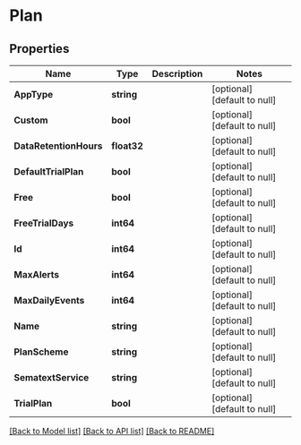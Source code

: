 # Plan

## Properties
Name | Type | Description | Notes
------------ | ------------- | ------------- | -------------
**AppType** | **string** |  | [optional] [default to null]
**Custom** | **bool** |  | [optional] [default to null]
**DataRetentionHours** | **float32** |  | [optional] [default to null]
**DefaultTrialPlan** | **bool** |  | [optional] [default to null]
**Free** | **bool** |  | [optional] [default to null]
**FreeTrialDays** | **int64** |  | [optional] [default to null]
**Id** | **int64** |  | [optional] [default to null]
**MaxAlerts** | **int64** |  | [optional] [default to null]
**MaxDailyEvents** | **int64** |  | [optional] [default to null]
**Name** | **string** |  | [optional] [default to null]
**PlanScheme** | **string** |  | [optional] [default to null]
**SematextService** | **string** |  | [optional] [default to null]
**TrialPlan** | **bool** |  | [optional] [default to null]

[[Back to Model list]](../README.md#documentation-for-models) [[Back to API list]](../README.md#documentation-for-api-endpoints) [[Back to README]](../README.md)


